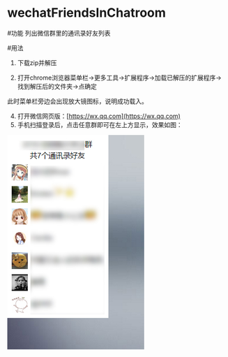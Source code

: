# wechatFriendsInChatroom
#功能
列出微信群里的通讯录好友列表

#用法

1. 下载zip并解压

2. 打开chrome浏览器菜单栏->更多工具->扩展程序->加载已解压的扩展程序->找到解压后的文件夹->点确定

此时菜单栏旁边会出现放大镜图标，说明成功载入。

4. 打开微信网页版：[https://wx.qq.com](https://wx.qq.com)
5. 手机扫描登录后，点击任意群即可在左上方显示，效果如图：


![效果](https://raw.githubusercontent.com/ztinpn/wechatFriendsInChatroom/master/sample.jpg "效果")
